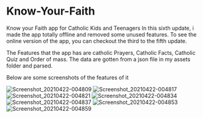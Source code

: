 # Know-Your-Faith
Know your Faith app for Catholic Kids and Teenagers
In this sixth update, i made the app totally offline and removed some unused features. 
To see the online version of the app, you can checkout the third to the fifth update. 

The Features that the app has are catholic Prayers, Catholic Facts, Catholic Quiz and Order of mass. 
The data are gotten from a json file in my assets folder and parsed. 

Below are some screenshots of the features of it

![Screenshot_20210422-004809](https://user-images.githubusercontent.com/60844538/115636771-f9d74080-a2a1-11eb-84e3-1fb579b0c68b.png)   ![Screenshot_20210422-004817](https://user-images.githubusercontent.com/60844538/115636777-fba10400-a2a1-11eb-9dab-8db36b48668d.png)
![Screenshot_20210422-004821](https://user-images.githubusercontent.com/60844538/115636780-fd6ac780-a2a1-11eb-8970-d7c14acc531d.png)   ![Screenshot_20210422-004834](https://user-images.githubusercontent.com/60844538/115636781-ff348b00-a2a1-11eb-9ac5-ed9aff3808ff.png)
![Screenshot_20210422-004837](https://user-images.githubusercontent.com/60844538/115636783-0196e500-a2a2-11eb-9cc4-1c9150ba2c7b.png)   ![Screenshot_20210422-004853](https://user-images.githubusercontent.com/60844538/115636785-0360a880-a2a2-11eb-8dfb-7f4d1c4641c6.png)
![Screenshot_20210422-004859](https://user-images.githubusercontent.com/60844538/115636795-09568980-a2a2-11eb-8cc9-1e96327fda46.png)

